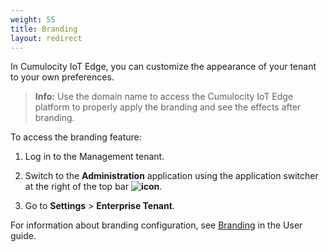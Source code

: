 ```yaml
---
weight: 55
title: Branding
layout: redirect
---
```


In Cumulocity IoT Edge, you can customize the appearance of your tenant to your own preferences. 

>**Info:** Use the domain name to access the Cumulocity IoT Edge platform to properly apply the branding and see the effects after branding.

To access the branding feature:

1. Log in to the Management tenant.
	
2. Switch to the **Administration** application using the application switcher at the right of the top bar **<img class="Default" src="/images/icons/switcher-icon.png" alt="icon" style="display: inline; float: none">**.

3. Go to **Settings** > **Enterprise Tenant**.

For information about branding configuration, see [Branding](/users-guide/enterprise-edition/#branding) in the User guide.